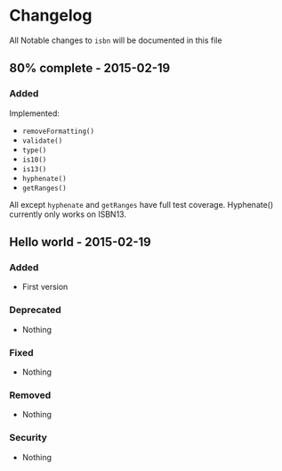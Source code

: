 # Changelog

All Notable changes to `isbn` will be documented in this file

## 80% complete - 2015-02-19

### Added
Implemented:
- `removeFormatting()`
- `validate()`
- `type()`
- `is10()`
- `is13()`
- `hyphenate()`
- `getRanges()`

All except `hyphenate` and `getRanges` have full test coverage.
Hyphenate() currently only works on ISBN13.

## Hello world - 2015-02-19

### Added
- First version

### Deprecated
- Nothing

### Fixed
- Nothing

### Removed
- Nothing

### Security
- Nothing
